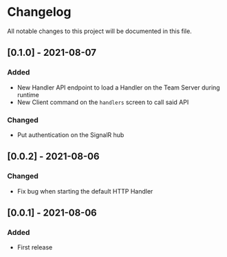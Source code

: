 # Changelog
All notable changes to this project will be documented in this file.

## [0.1.0] - 2021-08-07
### Added
- New Handler API endpoint to load a Handler on the Team Server during runtime
- New Client command on the `handlers` screen to call said API
### Changed
- Put authentication on the SignalR hub

## [0.0.2] - 2021-08-06
### Changed
- Fix bug when starting the default HTTP Handler

## [0.0.1] - 2021-08-06
### Added
- First release